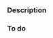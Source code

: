 ### Description

<!-- Explain what have you done, how have you solved and add any other relevant
information for those who are reviewing the pr -->

### To do

<!-- Optional section, remove it if the PR is already completed-->

<!-- 
REMINDER:

- Set the name of the pr as:
  <type>: <meaningful-title>
- Add all the team as reviewers, so that we are all notified for userReview
- Add the corresponding labels:
  - "status: code userReview": if the pr is ready for userReview
  - "status: wip": if you are still working on it (mark the PR as a draft)
  - "type: <type>": set it to the corresponding type
- Add the PR to the project, move it to the in progress/in userReview column
- Add it to the corresponding milestone
-->

